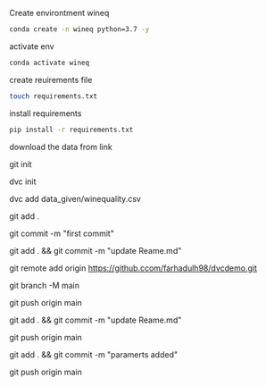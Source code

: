 Create environtment wineq

```bash
conda create -n wineq python=3.7 -y
```

activate env
```bash
conda activate wineq
```

create reuirements file
```bash
touch requirements.txt
```

install requirements
```bash
pip install -r requirements.txt
```

download the data from link

git init

dvc init

dvc add data_given/winequality.csv

git add .

git commit -m "first commit"

git add . && git commit -m "update Reame.md"

git remote add origin https://github.ccom/farhadulh98/dvcdemo.git

git branch -M main

git push origin main

git add . && git commit -m "update Reame.md"

git push origin main

git add . && git commit -m "paramerts added"

git push origin main